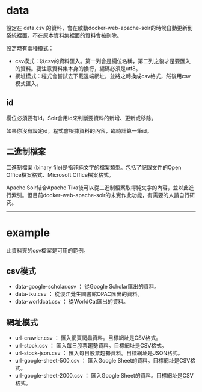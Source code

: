 # data

設定在 data.csv 的資料，會在啟動docker-web-apache-solr的時候自動更新到系統裡面。不在原本資料集裡面的資料會被刪除。

設定時有兩種模式：
- csv模式：以csv的資料匯入。第一列會是欄位名稱，第二列之後才是要匯入的資料。要注意資料集本身的換行，編碼必須是utf8。
- 網址模式：程式會嘗試去下載遠端網址，並將之轉換成csv格式，然後用csv模式匯入。

## id

欄位必須要有id。Solr會用id來判斷要資料的新增、更新或移除。

如果你沒有設定id，程式會根據資料的內容，臨時計算一筆id。

## 二進制檔案

二進制檔案 (binary file)是指非純文字的檔案類型。包括了記錄文件的Open Office檔案格式、Microsoft Office檔案格式。

Apache Solr結合Apache Tika後可以從二進制檔案取得純文字的內容，並以此進行索引。但目前docker-web-apache-solr的未實作此功能，有需要的人請自行研究。

----

# example

此資料夾的csv檔案是可用的範例。

## csv模式

- data-google-scholar.csv ： 從Google Scholar匯出的資料。
- data-tku.csv ： 從淡江覺生圖書館OPAC匯出的資料。
- data-worldcat.csv ： 從WorldCat匯出的資料。

## 網址模式

- url-crawler.csv ： 匯入網頁爬蟲資料。目標網址是CSV格式。
- url-stock.csv ： 匯入每日股票趨勢資料。目標網址是CSV格式。
- url-stock-json.csv ： 匯入每日股票趨勢資料。目標網址是JSON格式。
- url-google-sheet-500.csv ： 匯入Google Sheet的資料。目標網址是CSV格式。
- url-google-sheet-2000.csv ： 匯入Google Sheet的資料。目標網址是CSV格式。
